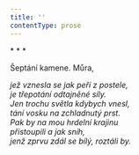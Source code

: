```yaml
---
title: ''
contentType: prose
---
```


\* \* \*

Šeptání kamene. Můra,

_jež vznesla se jak peří z postele,  
je třepotání odtajněné síly.  
Jen trochu světla kdybych vnesl,  
tání vosku na zchladnutý prst.  
Pak by na mou hrdelní krajinu  
přistoupili a jak sníh,  
jenž zprvu zdál se bílý, roztáli by._
